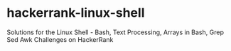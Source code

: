 # hackerrank-linux-shell
Solutions for the Linux Shell - Bash, Text Processing, Arrays in Bash, Grep Sed Awk Challenges on HackerRank
